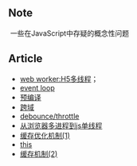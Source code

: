 ## Note
  一些在JavaScript中存疑的概念性问题

## Article
- [web worker:H5多线程](https://github.com/homobulla/javascript-/issues/1)；
- [event loop](https://github.com/homobulla/javascript-/issues/2)
- [预编译](https://github.com/homobulla/javascript-/issues/3)
- [跨域](https://github.com/homobulla/javascript-/issues/4)
- [debounce/throttle](https://github.com/homobulla/javascript-/issues/5)
- [从浏览器多进程到js单线程](https://github.com/homobulla/javascript-/issues/6)
- [缓存优化机制(1)](https://github.com/homobulla/javascript-/issues/7)
- [this](https://github.com/homobulla/javascript-/issues/8)
- [缓存机制(2)](https://github.com/homobulla/javascript-/issues/9)







